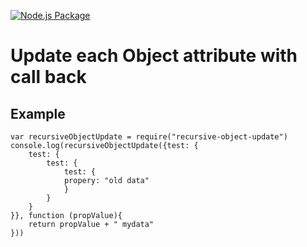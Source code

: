 [![Node.js Package](https://github.com/dnyaneshbhalerao/recursive-update-callback/actions/workflows/npm-publish.yml/badge.svg?branch=v1.0.6)](https://github.com/dnyaneshbhalerao/recursive-update-callback/actions/workflows/npm-publish.yml)


# Update each Object attribute with call back

## Example

```
var recursiveObjectUpdate = require("recursive-object-update")
console.log(recursiveObjectUpdate({test: {
    test: {
        test: {
            test: {
            propery: "old data"
            }
        }
    }
}}, function (propValue){
    return propValue + " mydata"
}))
